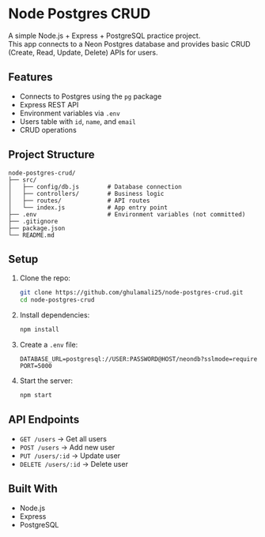 # Node Postgres CRUD

A simple Node.js + Express + PostgreSQL practice project.  
This app connects to a Neon Postgres database and provides basic CRUD (Create, Read, Update, Delete) APIs for users.

## Features
- Connects to Postgres using the `pg` package
- Express REST API
- Environment variables via `.env`
- Users table with `id`, `name`, and `email`
- CRUD operations

## Project Structure
```
node-postgres-crud/
├── src/
│   ├── config/db.js        # Database connection
│   ├── controllers/        # Business logic
│   ├── routes/             # API routes
│   └── index.js            # App entry point
├── .env                    # Environment variables (not committed)
├── .gitignore
├── package.json
└── README.md
```

## Setup
1. Clone the repo:
   ```bash
   git clone https://github.com/ghulamali25/node-postgres-crud.git
   cd node-postgres-crud
   ```

2. Install dependencies:
   ```bash
   npm install
   ```

3. Create a `.env` file:
   ```
   DATABASE_URL=postgresql://USER:PASSWORD@HOST/neondb?sslmode=require
   PORT=5000
   ```

4. Start the server:
   ```bash
   npm start
   ```

## API Endpoints
- `GET /users`       → Get all users
- `POST /users`      → Add new user
- `PUT /users/:id`   → Update user
- `DELETE /users/:id` → Delete user

## Built With
- Node.js
- Express
- PostgreSQL